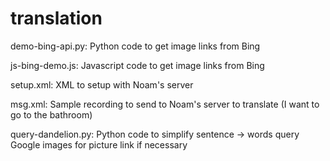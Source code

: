 # translation

demo-bing-api.py: Python code to get image links from Bing 

js-bing-demo.js: Javascript code to get image links from Bing

setup.xml: XML to setup with Noam's server

msg.xml: Sample recording to send to Noam's server to translate (I want to go to the bathroom)

query-dandelion.py: Python code to simplify sentence -> words query Google images for picture link if necessary
